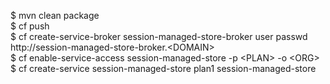 $ mvn clean package</br>
$ cf push</br>
$ cf create-service-broker session-managed-store-broker user passwd http://session-managed-store-broker.\<DOMAIN\></br>
$ cf enable-service-access session-managed-store -p \<PLAN\> -o \<ORG\></br>
$ cf create-service session-managed-store plan1 session-managed-store
